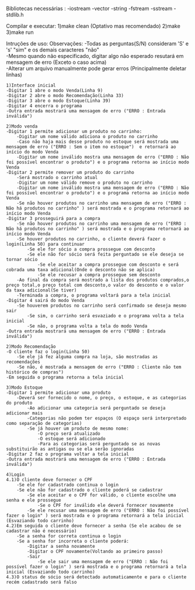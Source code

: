 Bibliotecas necessárias :
-iostream
-vector
-string
-fstream
-sstream
-stdlib.h

Compilar e executar:
    1)make clean (Optativo mas recomendado)
    2)make
    3)make run

Intruções de uso:
    Observações: -Todas as perguntas(S/N) consideram 'S' e 's' "sim" e os demais caracteres "não"       
                 -Mesmo quando não especificado, digitar algo não esperado resutará em mensagem de erro (Exceto o caso acima)       
		 -Alterar um arquivo manualmente pode gerar erros (Principalmente deletar linhas)

    1)Interface inicial
    -Digitar 1 abre o modo Venda(Linha 9)
    -Digitar 2 abre o modo Recomendação(Linha 33)
    -Digitar 3 abre o modo Estoque(Linha 39)
    -Digitar 4 encerra o programa
    -Outra entrada mostrará uma mensagem de erro ("ERRO : Entrada inválida")

    2)Modo venda 
    -Digitar 1 permite adicionar um produto no carrinho:
        -Digitar um nome válido adiciona o produto no carrinho
        -Caso não haja mais desse produto no estoque será mostrada uma mensagem de erro ("ERRO : Sem o item no estoque")  e retornará ao início do modo Venda
        -Digitar um nome inválido mostra uma mensagem de erro ("ERRO : Não foi possível encontrar o produto") e o programa retorna ao início modo Venda
    -Digitar 2 permite remover um produto do carrinho 
        -Será mostrado o carrinho atual
        -Digitar um nome válido remove o produto no carrinho
        -Digitar um nome inválido mostra uma mensagem de erro ("ERRO : Não foi possível encontrar o produto") e o programa retorna ao início modo Venda
        -Se não houver produtos no carrinho uma mensagem de erro ("ERRO : Não há produtos no carrinho" ) será mostrada e o programa retornará ao início modo Venda
    -Digitar 3 prosseguirá para a compra
        -Se não houver produtos no carrinho uma mensagem de erro ("ERRO : Não há produtos no carrinho" ) será mostrada e o programa retornará ao início modo Venda
        -Se houver produtos no carrinho, o cliente deverá fazer o login(Linha 50) para continuar
            -Se ele for sócio a compra prossegue com desconto
            -Se ele não for sócio será feita perguntado se ele deseja se tornar sócio
                -Se ele aceitar a compra prossegue com desconto e será cobrada uma taxa adicional(Onde o desconto não se aplica)
                -Se ele recusar a compra prossegue sem desconto
        -Ao final da compra será mostrado a lista dos produtos comprados,o preço total,o preço total com desconto,o valor do desconto e o valor da taxa adicional(Se tiver)
        -Terminada a compra, o programa voltará para a tela inicial
    -Digitar 4 sairá do modo Venda
        -Se houverem produtos no carrinho será confirmado se deseja mesmo sair
            -Se sim, o carrinho será esvaziado e o programa volta a tela inicial
            -Se não, o programa volta a tela do modo Venda
    -Outra entrada mostrará uma mensagem de erro ("ERRO : Entrada inválida")

    2)Modo Recomendação
    -O cliente faz o login(Linha 50)
        -Se ele já fez alguma compra na loja, são mostradas as recomendações
        -Se não, é mostrada a mensagem de erro ("ERRO : Cliente não tem histórico de compras")
    -Em seguida o programa retorna a tela inicial

    3)Modo Estoque
    -Digitar 1 permite adicionar uma produto
        -Deverá ser fornecido o nome, o preço, o estoque, e as categorias do produto
            -Ao adicionar uma categoria será perguntado se deseja adicionar mais
            -Categorias não podem ter espaços (O espaço será interpretado como separação de categorias)
            -Se já houver um produto de mesmo nome:
                -O preço será atualizado
                -O estoque será adicionado
                -Para as categorias será perguntado se as novas substituirão as antigas ou se ela serão ignoradas 
    -Digitar 2 faz o programa voltar a tela inicial
    -Outra entrada mostrará uma mensagem de erro ("ERRO : Entrada inválida")

    4)Login
    4.1)O cliente deve fornecer o CPF
        -Se ele for cadastrado continua o login
        -Se ele não for cadastrado o cliente poderá se cadastrar
            -Se ele aceitar e o CPF for válido, o cliente escolhe uma senha e ele prossegue
                -Se o CPF for inválido ele deverá fornecer novamente
            -Se ele recusar uma mensagem de erro ("ERRO : Não foi possível fazer o login" ) será mostrada e o programa retornará a tela inicial (Esvaziando todo carrinho)
    4.2)Em seguida o cliente deve fornecer a senha (Se ele acabou de se cadastrar não é necessário)
        -Se a senha for correta continua o login
        -Se a senha for incorreta o cliente poderá:
            -Digitar a senha novamente
            -Digitar o CPF novamente(Voltando ao primeiro passo)
            -Sair 
                -Se ele sair uma mensagem de erro ("ERRO : Não foi possível fazer o login" ) será mostrada e o programa retornará a tela inicial (Esvaziando todo carrinho)
    4.3)O status de sócio será detectado automaticamente e para o cliente recém cadastrado será falso
